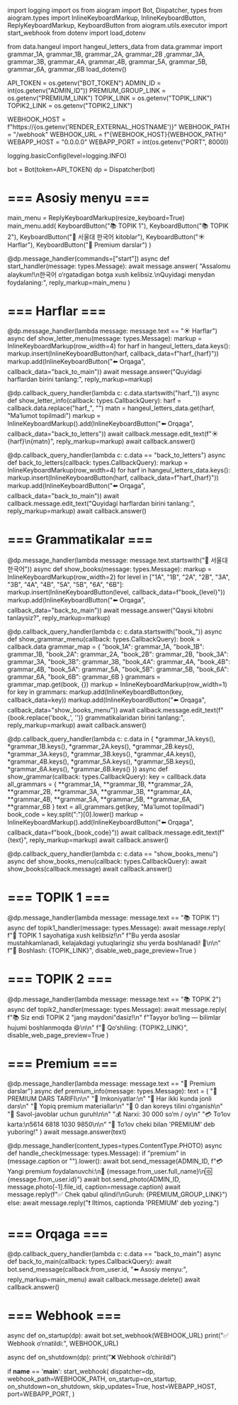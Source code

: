 import logging
import os
from aiogram import Bot, Dispatcher, types
from aiogram.types import InlineKeyboardMarkup, InlineKeyboardButton, ReplyKeyboardMarkup, KeyboardButton
from aiogram.utils.executor import start_webhook
from dotenv import load_dotenv

from data.hangeul import hangeul_letters_data
from data.grammar import grammar_1A, grammar_1B, grammar_2A, grammar_2B ,grammar_3A, grammar_3B, grammar_4A, grammar_4B, grammar_5A, grammar_5B, grammar_6A, grammar_6B
load_dotenv()

API_TOKEN = os.getenv("BOT_TOKEN")
ADMIN_ID = int(os.getenv("ADMIN_ID"))
PREMIUM_GROUP_LINK = os.getenv("PREMIUM_LINK")
TOPIK_LINK = os.getenv("TOPIK_LINK")
TOPIK2_LINK = os.getenv("TOPIK2_LINK")

WEBHOOK_HOST = f"https://{os.getenv('RENDER_EXTERNAL_HOSTNAME')}"
WEBHOOK_PATH = "/webhook"
WEBHOOK_URL = f"{WEBHOOK_HOST}{WEBHOOK_PATH}"
WEBAPP_HOST = "0.0.0.0"
WEBAPP_PORT = int(os.getenv("PORT", 8000))

logging.basicConfig(level=logging.INFO)

bot = Bot(token=API_TOKEN)
dp = Dispatcher(bot)

# === Asosiy menyu ===
main_menu = ReplyKeyboardMarkup(resize_keyboard=True)
main_menu.add(
    KeyboardButton("📚 TOPIK 1"),
    KeyboardButton("📚 TOPIK 2"),
    KeyboardButton("📖 서울대 한국어 kitoblar"),
    KeyboardButton("☀️ Harflar"),
    KeyboardButton("💎 Premium darslar")
)

@dp.message_handler(commands=["start"])
async def start_handler(message: types.Message):
    await message.answer(
        "Assalomu alaykum!\n한국어 o‘rgatadigan botga xush kelibsiz.\nQuyidagi menydan foydalaning:",
        reply_markup=main_menu
    )

# === Harflar ===
@dp.message_handler(lambda message: message.text == "☀️ Harflar")
async def show_letter_menu(message: types.Message):
    markup = InlineKeyboardMarkup(row_width=4)
    for harf in hangeul_letters_data.keys():
        markup.insert(InlineKeyboardButton(harf, callback_data=f"harf_{harf}"))
    markup.add(InlineKeyboardButton("⬅️ Orqaga", callback_data="back_to_main"))
    await message.answer("Quyidagi harflardan birini tanlang:", reply_markup=markup)

@dp.callback_query_handler(lambda c: c.data.startswith("harf_"))
async def show_letter_info(callback: types.CallbackQuery):
    harf = callback.data.replace("harf_", "")
    matn = hangeul_letters_data.get(harf, "Ma’lumot topilmadi")
    markup = InlineKeyboardMarkup().add(InlineKeyboardButton("⬅️ Orqaga", callback_data="back_to_letters"))
    await callback.message.edit_text(f"☀️ {harf}\n{matn}", reply_markup=markup)
    await callback.answer()

@dp.callback_query_handler(lambda c: c.data == "back_to_letters")
async def back_to_letters(callback: types.CallbackQuery):
    markup = InlineKeyboardMarkup(row_width=4)
    for harf in hangeul_letters_data.keys():
        markup.insert(InlineKeyboardButton(harf, callback_data=f"harf_{harf}"))
    markup.add(InlineKeyboardButton("⬅️ Orqaga", callback_data="back_to_main"))
    await callback.message.edit_text("Quyidagi harflardan birini tanlang:", reply_markup=markup)
    await callback.answer()

# === Grammatikalar ===
@dp.message_handler(lambda message: message.text.startswith("📖 서울대 한국어"))
async def show_books(message: types.Message):
    markup = InlineKeyboardMarkup(row_width=2)
    for level in ["1A", "1B", "2A", "2B", "3A", "3B", "4A", "4B", "5A", "5B", "6A", "6B"]:
        markup.insert(InlineKeyboardButton(level, callback_data=f"book_{level}"))
    markup.add(InlineKeyboardButton("⬅️ Orqaga", callback_data="back_to_main"))
    await message.answer("Qaysi kitobni tanlaysiz?", reply_markup=markup)

@dp.callback_query_handler(lambda c: c.data.startswith("book_"))
async def show_grammar_menu(callback: types.CallbackQuery):
    book = callback.data
    grammar_map = {
        "book_1A": grammar_1A,
        "book_1B": grammar_1B,
        "book_2A": grammar_2A,
        "book_2B": grammar_2B,
        "book_3A": grammar_3A,
        "book_3B": grammar_3B,
        "book_4A": grammar_4A,
        "book_4B": grammar_4B,
        "book_5A": grammar_5A,
        "book_5B": grammar_5B,
        "book_6A": grammar_6A,
        "book_6B": grammar_6B
    }
    grammars = grammar_map.get(book, {})
    markup = InlineKeyboardMarkup(row_width=1)
    for key in grammars:
        markup.add(InlineKeyboardButton(key, callback_data=key))
    markup.add(InlineKeyboardButton("⬅️ Orqaga", callback_data="show_books_menu"))
    await callback.message.edit_text(f"{book.replace('book_', '')} grammatikalaridan birini tanlang:", reply_markup=markup)
    await callback.answer()

@dp.callback_query_handler(lambda c: c.data in {
    *grammar_1A.keys(), *grammar_1B.keys(), *grammar_2A.keys(), *grammar_2B.keys(),
    *grammar_3A.keys(), *grammar_3B.keys(), *grammar_4A.keys(), *grammar_4B.keys(),
    *grammar_5A.keys(), *grammar_5B.keys(), *grammar_6A.keys(), *grammar_6B.keys()
})
async def show_grammar(callback: types.CallbackQuery):
    key = callback.data
    all_grammars = {
        **grammar_1A, **grammar_1B, **grammar_2A, **grammar_2B,
        **grammar_3A, **grammar_3B, **grammar_4A, **grammar_4B,
        **grammar_5A, **grammar_5B, **grammar_6A, **grammar_6B
    }
    text = all_grammars.get(key, "Ma’lumot topilmadi")
    book_code = key.split(":")[0].lower()
    markup = InlineKeyboardMarkup().add(InlineKeyboardButton("⬅️ Orqaga", callback_data=f"book_{book_code}"))
    await callback.message.edit_text(f"{text}", reply_markup=markup)
    await callback.answer()

@dp.callback_query_handler(lambda c: c.data == "show_books_menu")
async def show_books_menu(callback: types.CallbackQuery):
    await show_books(callback.message)
    await callback.answer()

# === TOPIK 1 ===
@dp.message_handler(lambda message: message.text == "📚 TOPIK 1")
async def topik1_handler(message: types.Message):
    await message.reply(
        f"📘 TOPIK 1 sayohatiga xush kelibsiz!\n"
        f"Bu yerda asoslar mustahkamlanadi, kelajakdagi yutuqlaringiz shu yerda boshlanadi! 💪\n\n"
        f"🚀 Boshlash: {TOPIK_LINK}",
        disable_web_page_preview=True
    )

# === TOPIK 2 ===
@dp.message_handler(lambda message: message.text == "📚 TOPIK 2")
async def topik2_handler(message: types.Message):
    await message.reply(
        f"📚 Siz endi TOPIK 2 \"jang maydoni\"dasiz!\n"
        f"Tayyor bo‘ling — bilimlar hujumi boshlanmoqda 😄\n\n"
        f"🚀 Qo‘shiling: {TOPIK2_LINK}",
        disable_web_page_preview=True
    )

# === Premium ===
@dp.message_handler(lambda message: message.text == "💎 Premium darslar")
async def premium_info(message: types.Message):
    text = (
        "💎 PREMIUM DARS TARIFI\n\n"
        "📌 Imkoniyatlar:\n"
        "🔹 Har ikki kunda jonli dars\n"
        "🔹 Yopiq premium materiallar\n"
        "🔹 0 dan koreys tilini o‘rganish\n"
        "🔹 Savol-javoblar uchun guruh\n\n"
        "💰 Narxi: 30 000 so‘m / oy\n"
        "💳 To‘lov karta:\n5614 6818 1030 9850\n\n"
        "📅 To‘lov cheki bilan 'PREMIUM' deb yuboring!"
    )
    await message.answer(text)

@dp.message_handler(content_types=types.ContentType.PHOTO)
async def handle_check(message: types.Message):
    if "premium" in (message.caption or "").lower():
        await bot.send_message(ADMIN_ID, f"💳 Yangi premium foydalanuvchi:\n👤 {message.from_user.full_name}\n🆔 {message.from_user.id}")
        await bot.send_photo(ADMIN_ID, message.photo[-1].file_id, caption=message.caption)
        await message.reply(f"✅ Chek qabul qilindi!\nGuruh: {PREMIUM_GROUP_LINK}")
    else:
        await message.reply("❗ Iltimos, captionda 'PREMIUM' deb yozing.")

# === Orqaga ===
@dp.callback_query_handler(lambda c: c.data == "back_to_main")
async def back_to_main(callback: types.CallbackQuery):
    await bot.send_message(callback.from_user.id, "⬅️ Asosiy menyu:", reply_markup=main_menu)
    await callback.message.delete()
    await callback.answer()

# === Webhook ===
async def on_startup(dp):
    await bot.set_webhook(WEBHOOK_URL)
    print("✅ Webhook o‘rnatildi:", WEBHOOK_URL)

async def on_shutdown(dp):
    print("❌ Webhook o‘chirildi")

if __name__ == '__main__':
    start_webhook(
        dispatcher=dp,
        webhook_path=WEBHOOK_PATH,
        on_startup=on_startup,
        on_shutdown=on_shutdown,
        skip_updates=True,
        host=WEBAPP_HOST,
        port=WEBAPP_PORT,
    )
